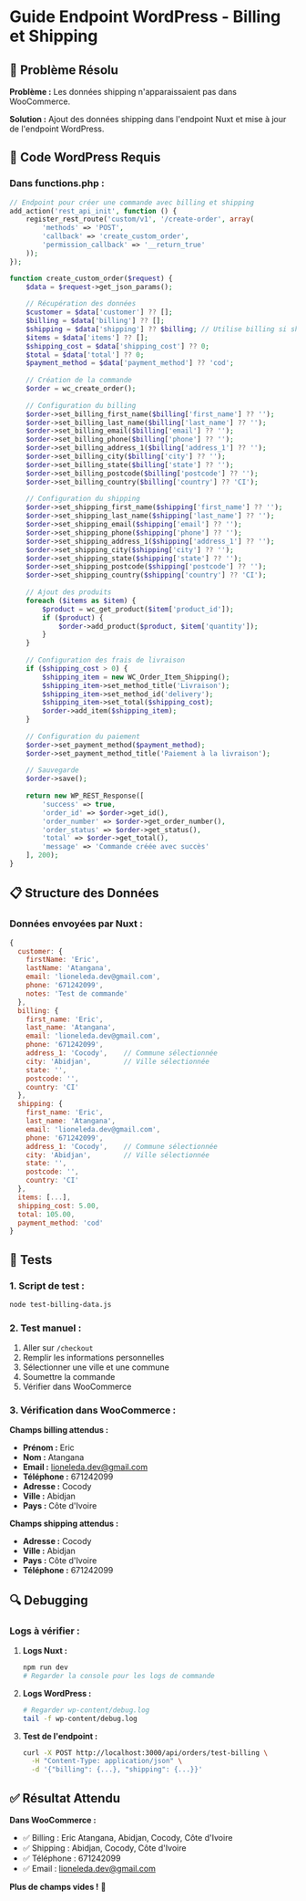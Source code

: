 # Guide Endpoint WordPress - Billing et Shipping

## 🎯 Problème Résolu

**Problème :** Les données shipping n'apparaissaient pas dans WooCommerce.

**Solution :** Ajout des données shipping dans l'endpoint Nuxt et mise à jour de l'endpoint WordPress.

## 🔧 Code WordPress Requis

### **Dans functions.php :**

```php
// Endpoint pour créer une commande avec billing et shipping
add_action('rest_api_init', function () {
    register_rest_route('custom/v1', '/create-order', array(
        'methods' => 'POST',
        'callback' => 'create_custom_order',
        'permission_callback' => '__return_true'
    ));
});

function create_custom_order($request) {
    $data = $request->get_json_params();
    
    // Récupération des données
    $customer = $data['customer'] ?? [];
    $billing = $data['billing'] ?? [];
    $shipping = $data['shipping'] ?? $billing; // Utilise billing si shipping manquant
    $items = $data['items'] ?? [];
    $shipping_cost = $data['shipping_cost'] ?? 0;
    $total = $data['total'] ?? 0;
    $payment_method = $data['payment_method'] ?? 'cod';
    
    // Création de la commande
    $order = wc_create_order();
    
    // Configuration du billing
    $order->set_billing_first_name($billing['first_name'] ?? '');
    $order->set_billing_last_name($billing['last_name'] ?? '');
    $order->set_billing_email($billing['email'] ?? '');
    $order->set_billing_phone($billing['phone'] ?? '');
    $order->set_billing_address_1($billing['address_1'] ?? '');
    $order->set_billing_city($billing['city'] ?? '');
    $order->set_billing_state($billing['state'] ?? '');
    $order->set_billing_postcode($billing['postcode'] ?? '');
    $order->set_billing_country($billing['country'] ?? 'CI');
    
    // Configuration du shipping
    $order->set_shipping_first_name($shipping['first_name'] ?? '');
    $order->set_shipping_last_name($shipping['last_name'] ?? '');
    $order->set_shipping_email($shipping['email'] ?? '');
    $order->set_shipping_phone($shipping['phone'] ?? '');
    $order->set_shipping_address_1($shipping['address_1'] ?? '');
    $order->set_shipping_city($shipping['city'] ?? '');
    $order->set_shipping_state($shipping['state'] ?? '');
    $order->set_shipping_postcode($shipping['postcode'] ?? '');
    $order->set_shipping_country($shipping['country'] ?? 'CI');
    
    // Ajout des produits
    foreach ($items as $item) {
        $product = wc_get_product($item['product_id']);
        if ($product) {
            $order->add_product($product, $item['quantity']);
        }
    }
    
    // Configuration des frais de livraison
    if ($shipping_cost > 0) {
        $shipping_item = new WC_Order_Item_Shipping();
        $shipping_item->set_method_title('Livraison');
        $shipping_item->set_method_id('delivery');
        $shipping_item->set_total($shipping_cost);
        $order->add_item($shipping_item);
    }
    
    // Configuration du paiement
    $order->set_payment_method($payment_method);
    $order->set_payment_method_title('Paiement à la livraison');
    
    // Sauvegarde
    $order->save();
    
    return new WP_REST_Response([
        'success' => true,
        'order_id' => $order->get_id(),
        'order_number' => $order->get_order_number(),
        'order_status' => $order->get_status(),
        'total' => $order->get_total(),
        'message' => 'Commande créée avec succès'
    ], 200);
}
```

## 📋 Structure des Données

### **Données envoyées par Nuxt :**

```javascript
{
  customer: {
    firstName: 'Eric',
    lastName: 'Atangana',
    email: 'lioneleda.dev@gmail.com',
    phone: '671242099',
    notes: 'Test de commande'
  },
  billing: {
    first_name: 'Eric',
    last_name: 'Atangana',
    email: 'lioneleda.dev@gmail.com',
    phone: '671242099',
    address_1: 'Cocody',    // Commune sélectionnée
    city: 'Abidjan',        // Ville sélectionnée
    state: '',
    postcode: '',
    country: 'CI'
  },
  shipping: {
    first_name: 'Eric',
    last_name: 'Atangana',
    email: 'lioneleda.dev@gmail.com',
    phone: '671242099',
    address_1: 'Cocody',    // Commune sélectionnée
    city: 'Abidjan',        // Ville sélectionnée
    state: '',
    postcode: '',
    country: 'CI'
  },
  items: [...],
  shipping_cost: 5.00,
  total: 105.00,
  payment_method: 'cod'
}
```

## 🧪 Tests

### **1. Script de test :**
```bash
node test-billing-data.js
```

### **2. Test manuel :**
1. Aller sur `/checkout`
2. Remplir les informations personnelles
3. Sélectionner une ville et une commune
4. Soumettre la commande
5. Vérifier dans WooCommerce

### **3. Vérification dans WooCommerce :**

**Champs billing attendus :**
- **Prénom :** Eric
- **Nom :** Atangana
- **Email :** lioneleda.dev@gmail.com
- **Téléphone :** 671242099
- **Adresse :** Cocody
- **Ville :** Abidjan
- **Pays :** Côte d'Ivoire

**Champs shipping attendus :**
- **Adresse :** Cocody
- **Ville :** Abidjan
- **Pays :** Côte d'Ivoire
- **Téléphone :** 671242099

## 🔍 Debugging

### **Logs à vérifier :**

1. **Logs Nuxt :**
   ```bash
   npm run dev
   # Regarder la console pour les logs de commande
   ```

2. **Logs WordPress :**
   ```bash
   # Regarder wp-content/debug.log
   tail -f wp-content/debug.log
   ```

3. **Test de l'endpoint :**
   ```bash
   curl -X POST http://localhost:3000/api/orders/test-billing \
     -H "Content-Type: application/json" \
     -d '{"billing": {...}, "shipping": {...}}'
   ```

## ✅ Résultat Attendu

**Dans WooCommerce :**
- ✅ Billing : Eric Atangana, Abidjan, Cocody, Côte d'Ivoire
- ✅ Shipping : Abidjan, Cocody, Côte d'Ivoire
- ✅ Téléphone : 671242099
- ✅ Email : lioneleda.dev@gmail.com

**Plus de champs vides !** 🎉

